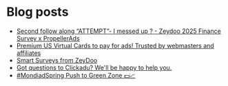# Blog posts
<!-- BLOG-POST-LIST:START -->
- [Second follow along “ATTEMPT”- I messed up ? - Zeydoo 2025 Finance Survey x PropellerAds](https://afflift.com/f/threads/second-follow-along-%E2%80%9Cattempt%E2%80%9D-i-messed-up-zeydoo-2025-finance-survey-x-propellerads.10607/)
- [Premium US Virtual Cards to pay for ads! Trusted by webmasters and affiliates](https://afflift.com/f/threads/premium-us-virtual-cards-to-pay-for-ads-trusted-by-webmasters-and-affiliates.10608/)
- [Smart Surveys from ZeyDoo](https://afflift.com/f/threads/smart-surveys-from-zeydoo.10505/)
- [Got questions to Clickadu? We&#39;ll be happy to help you.](https://afflift.com/f/threads/got-questions-to-clickadu-well-be-happy-to-help-you.2674/)
- [#MondiadSpring Push to Green Zone 💵📈](https://afflift.com/f/threads/mondiadspring-push-to-green-zone-%F0%9F%92%B5%F0%9F%93%88.10555/)
<!-- BLOG-POST-LIST:END -->
